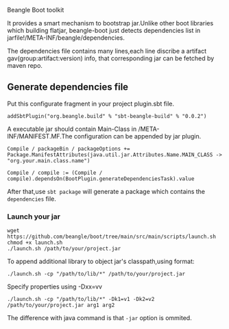 Beangle Boot toolkit

It provides a smart mechanism to bootstrap jar.Unlike other boot libraries which building flatjar,
beangle-boot just detects dependencies list in jarfile!/META-INF/beangle/dependencies.

The dependencies file contains many lines,each line discribe a artifact gav(group:artifact:version) info,
that corresponding jar can be fetched by maven repo.

## Generate dependencies file

Put this configurate fragment in your project plugin.sbt file.

    addSbtPlugin("org.beangle.build" % "sbt-beangle-build" % "0.0.2")

A executable jar should contain Main-Class in /META-INF/MANIFEST.MF.The configuration
can be appended by jar plugin.

    Compile / packageBin / packageOptions +=
    Package.ManifestAttributes(java.util.jar.Attributes.Name.MAIN_CLASS -> "org.your.main.class.name")

    Compile / compile := (Compile / compile).dependsOn(BootPlugin.generateDependenciesTask).value

 After that,use `sbt package` will generate a package which contains the `dependencies` file.

### Launch your jar

    wget https://github.com/beangle/boot/tree/main/src/main/scripts/launch.sh
    chmod +x launch.sh
    ./launch.sh /path/to/your/project.jar

   To append additional library to object jar's classpath,using format:

    ./launch.sh -cp "/path/to/lib/*" /path/to/your/project.jar

   Specify properties using -Dxx=vv

    ./launch.sh -cp "/path/to/lib/*" -Dk1=v1 -Dk2=v2  /path/to/your/project.jar arg1 arg2

   The difference with java command is that `-jar` option is ommited.

